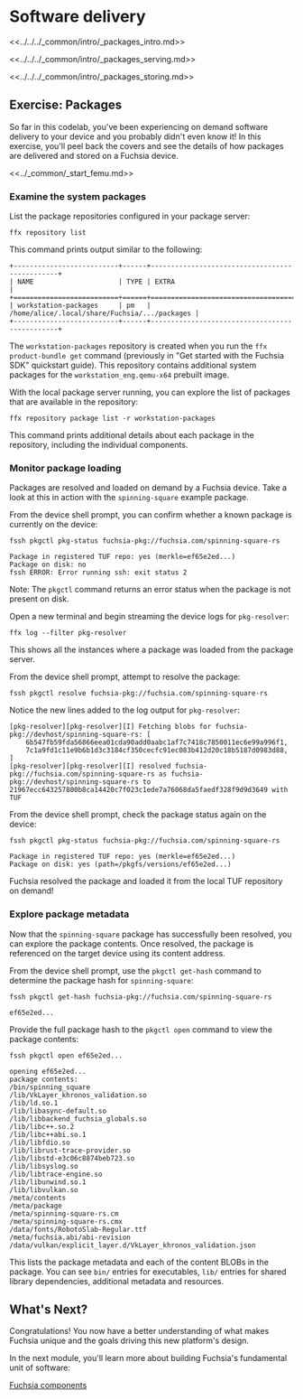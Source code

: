 # Software delivery

<<../../../_common/intro/_packages_intro.md>>

<<../../../_common/intro/_packages_serving.md>>

<<../../../_common/intro/_packages_storing.md>>

## Exercise: Packages

So far in this codelab, you've been experiencing on demand software delivery
to your device and you probably didn't even know it! In this exercise, you'll
peel back the covers and see the details of how packages are delivered and stored
on a Fuchsia device.

<<../_common/_start_femu.md>>

### Examine the system packages

List the package repositories configured in your package server:

```posix-terminal
ffx repository list
```

This command prints output similar to the following:

```none {:.devsite-disable-click-to-copy}
+--------------------------+------+-----------------------------------------------+
| NAME                     | TYPE | EXTRA                                         |
+==========================+======+===============================================+
| workstation-packages     | pm   | /home/alice/.local/share/Fuchsia/.../packages |
+--------------------------+------+-----------------------------------------------+
```

The `workstation-packages` repository is created when you run the
`ffx product-bundle get` command (previously in "Get started with the Fuchsia SDK"
quickstart guide). This repository contains additional system packages for the
`workstation_eng.qemu-x64` prebuilt image.

With the local package server running, you can explore the list of packages that
are available in the repository:

```posix-terminal
ffx repository package list -r workstation-packages
```

This command prints additional details about each package in the repository,
including the individual components.

### Monitor package loading

Packages are resolved and loaded on demand by a Fuchsia device. Take a look at
this in action with the `spinning-square` example package.

From the device shell prompt, you can confirm whether a known package is
currently on the device:

```posix-terminal
fssh pkgctl pkg-status fuchsia-pkg://fuchsia.com/spinning-square-rs
```

```none {:.devsite-disable-click-to-copy}
Package in registered TUF repo: yes (merkle=ef65e2ed...)
Package on disk: no
fssh ERROR: Error running ssh: exit status 2
```

Note: The `pkgctl` command returns an error status when the package is not
present on disk.

Open a new terminal and begin streaming the device logs for `pkg-resolver`:

```posix-terminal
ffx log --filter pkg-resolver
```

This shows all the instances where a package was loaded from the package
server.

From the device shell prompt, attempt to resolve the package:

```posix-terminal
fssh pkgctl resolve fuchsia-pkg://fuchsia.com/spinning-square-rs
```

Notice the new lines added to the log output for `pkg-resolver`:

```none {:.devsite-disable-click-to-copy}
[pkg-resolver][pkg-resolver][I] Fetching blobs for fuchsia-pkg://devhost/spinning-square-rs: [
    6b547fb59fda56866eea01cda90add0aabc1af7c7418c7850011ec6e99a996f1,
    7c1a9fd1c11e9b6b1d3c3184cf350cecfc91ec083b412d20c18b5187d0983d88,
]
[pkg-resolver][pkg-resolver][I] resolved fuchsia-pkg://fuchsia.com/spinning-square-rs as fuchsia-pkg://devhost/spinning-square-rs to 21967ecc643257800b8ca14420c7f023c1ede7a76068da5faedf328f9d9d3649 with TUF
```

From the device shell prompt, check the package status again on the device:

```posix-terminal
fssh pkgctl pkg-status fuchsia-pkg://fuchsia.com/spinning-square-rs
```

```none {:.devsite-disable-click-to-copy}
Package in registered TUF repo: yes (merkle=ef65e2ed...)
Package on disk: yes (path=/pkgfs/versions/ef65e2ed...)
```

Fuchsia resolved the package and loaded it from the local TUF repository on
demand!

### Explore package metadata

Now that the `spinning-square` package has successfully been resolved, you can
explore the package contents. Once resolved, the package is referenced on the
target device using its content address.

From the device shell prompt, use the `pkgctl get-hash` command to determine the
package hash for `spinning-square`:

```posix-terminal
fssh pkgctl get-hash fuchsia-pkg://fuchsia.com/spinning-square-rs
```

```none {:.devsite-disable-click-to-copy}
ef65e2ed...
```

Provide the full package hash to the `pkgctl open` command to view the package
contents:

```posix-terminal
fssh pkgctl open ef65e2ed...
```

```none {:.devsite-disable-click-to-copy}
opening ef65e2ed...
package contents:
/bin/spinning_square
/lib/VkLayer_khronos_validation.so
/lib/ld.so.1
/lib/libasync-default.so
/lib/libbackend_fuchsia_globals.so
/lib/libc++.so.2
/lib/libc++abi.so.1
/lib/libfdio.so
/lib/librust-trace-provider.so
/lib/libstd-e3c06c8874beb723.so
/lib/libsyslog.so
/lib/libtrace-engine.so
/lib/libunwind.so.1
/lib/libvulkan.so
/meta/contents
/meta/package
/meta/spinning-square-rs.cm
/meta/spinning-square-rs.cmx
/data/fonts/RobotoSlab-Regular.ttf
/meta/fuchsia.abi/abi-revision
/data/vulkan/explicit_layer.d/VkLayer_khronos_validation.json
```

This lists the package metadata and each of the content BLOBs in the package.
You can see `bin/` entries for executables, `lib/` entries for shared library
dependencies, additional metadata and resources.

## What's Next?

Congratulations! You now have a better understanding of what makes Fuchsia
unique and the goals driving this new platform's design.

In the next module, you'll learn more about building Fuchsia's fundamental unit
of software:

<a class="button button-primary"
    href="/docs/get-started/sdk/learn/components">Fuchsia components</a>
